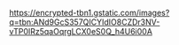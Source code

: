 https://encrypted-tbn1.gstatic.com/images?q=tbn:ANd9GcS357QICYIdIO8CZDr3NV-vTP0IRz5qaOqrgLCX0eS0Q_h4U6i00A
